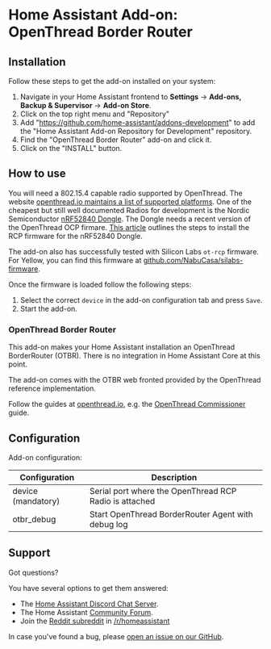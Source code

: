 # Home Assistant Add-on: OpenThread Border Router

## Installation

Follow these steps to get the add-on installed on your system:

1. Navigate in your Home Assistant frontend to **Settings** -> **Add-ons, Backup & Supervisor** -> **Add-on Store**.
2. Click on the top right menu and "Repository"
3. Add "https://github.com/home-assistant/addons-development" to add the "Home Assistant Add-on Repository for Development" repository.
4. Find the "OpenThread Border Router" add-on and click it.
5. Click on the "INSTALL" button.

## How to use

You will need a 802.15.4 capable radio supported by OpenThread. The website
[openthread.io maintains a list of supported platforms][openthread-platforms].
One of the cheapest but still well documented Radios for development is the
Nordic Semiconductor [nRF52840 Dongle][nordic-nrf52840-dongle]. The Dongle needs
a recent version of the OpenThread OCP firmare.
[This article][nordic-nrf52840-dongle-install] outlines the steps to install the
RCP firmware for the nRF52840 Dongle.

The add-on also has successfully tested with Silicon Labs `ot-rcp` firmware.
For Yellow, you can find this firmware at [github.com/NabuCasa/silabs-firmware](https://github.com/NabuCasa/silabs-firmware).

Once the firmware is loaded follow the following steps:

1. Select the correct `device` in the add-on configuration tab and press `Save`.
2. Start the add-on.

### OpenThread Border Router

This add-on makes your Home Assistant installation an OpenThread BorderRouter
(OTBR). There is no integration in Home Assistant Core at this point.

The add-on comes with the OTBR web fronted provided by the OpenThread reference
implementation.

Follow the guides at [openthread.io](https://openthread.io), e.g. the [OpenThread
Commissioner](https://openthread.io/guides/commissioner) guide.

## Configuration

Add-on configuration:

| Configuration      | Description                                            |
|--------------------|--------------------------------------------------------|
| device (mandatory) | Serial port where the OpenThread RCP Radio is attached |
| otbr_debug         | Start OpenThread BorderRouter Agent with debug log     |

## Support

Got questions?

You have several options to get them answered:

- The [Home Assistant Discord Chat Server][discord].
- The Home Assistant [Community Forum][forum].
- Join the [Reddit subreddit][reddit] in [/r/homeassistant][reddit]

In case you've found a bug, please [open an issue on our GitHub][issue].

[discord]: https://discord.gg/c5DvZ4e
[forum]: https://community.home-assistant.io
[reddit]: https://reddit.com/r/homeassistant
[issue]: https://github.com/home-assistant/addons-development/issues
[openthread-platforms]: https://openthread.io/platforms
[nordic-nrf52840-dongle]: https://www.nordicsemi.com/Products/Development-hardware/nrf52840-dongle
[nordic-nrf52840-dongle-install]: https://developer.nordicsemi.com/nRF_Connect_SDK/doc/latest/matter/openthread_rcp_nrf_dongle.html

